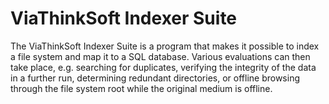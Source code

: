 # ViaThinkSoft Indexer Suite

The ViaThinkSoft Indexer Suite is a program that makes it possible to index a file system and map it to a SQL database. Various evaluations can then take place, e.g. searching for duplicates, verifying the integrity of the data in a further run, determining redundant directories, or offline browsing through the file system root while the original medium is offline.
